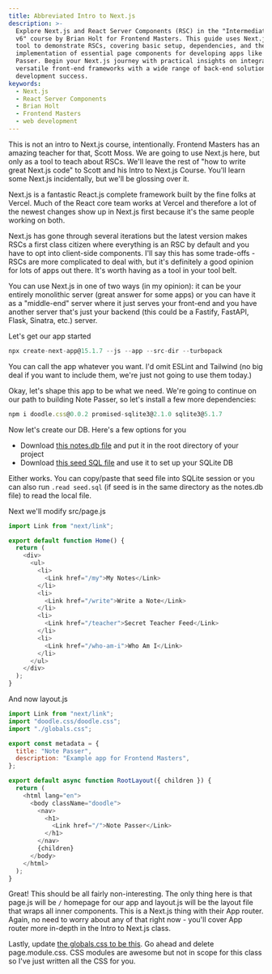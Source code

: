 ```yaml
---
title: Abbreviated Intro to Next.js
description: >-
  Explore Next.js and React Server Components (RSC) in the "Intermediate React
  v6" course by Brian Holt for Frontend Masters. This guide uses Next.js as a
  tool to demonstrate RSCs, covering basic setup, dependencies, and the
  implementation of essential page components for developing apps like Note
  Passer. Begin your Next.js journey with practical insights on integrating
  versatile front-end frameworks with a wide range of back-end solutions for web
  development success.
keywords:
  - Next.js
  - React Server Components
  - Brian Holt
  - Frontend Masters
  - web development
---
```


This is not an intro to Next.js course, intentionally. Frontend Masters has an amazing teacher for that, Scott Moss. We are going to use Next.js here, but only as a tool to teach about RSCs. We'll leave the rest of "how to write great Next.js code" to Scott and his Intro to Next.js Course. You'll learn some Next.js incidentally, but we'll be glossing over it.

Next.js is a fantastic React.js complete framework built by the fine folks at Vercel. Much of the React core team works at Vercel and therefore a lot of the newest changes show up in Next.js first because it's the same people working on both.

Next.js has gone through several iterations but the latest version makes RSCs a first class citizen where everything is an RSC by default and you have to opt into client-side components. I'll say this has some trade-offs - RSCs are more complicated to deal with, but it's definitely a good opinion for lots of apps out there. It's worth having as a tool in your tool belt.

You can use Next.js in one of two ways (in my opinion): it can be your entirely monolithic server (great answer for some apps) or you can have it as a "middle-end" server where it just serves your front-end and you have another server that's just your backend (this could be a Fastify, FastAPI, Flask, Sinatra, etc.) server.

Let's get our app started

```javascript
npx create-next-app@15.1.7 --js --app --src-dir --turbopack
```

You can call the app whatever you want. I'd omit ESLint and Tailwind (no big deal if you want to include them, we're just not going to use them today.)

Okay, let's shape this app to be what we need. We're going to continue on our path to building Note Passer, so let's install a few more dependencies:

```javascript
npm i doodle.css@0.0.2 promised-sqlite3@2.1.0 sqlite3@5.1.7
```

Now let's create our DB. Here's a few options for you

- Download [this notes.db file][db] and put it in the root directory of your project
- Download [this seed SQL file][seed] and use it to set up your SQLite DB

Either works. You can copy/paste that seed file into SQLite session or you can also run `.read seed.sql` (if seed is in the same directory as the notes.db file) to read the local file.

Next we'll modify src/page.js

```javascript
import Link from "next/link";

export default function Home() {
  return (
    <div>
      <ul>
        <li>
          <Link href="/my">My Notes</Link>
        </li>
        <li>
          <Link href="/write">Write a Note</Link>
        </li>
        <li>
          <Link href="/teacher">Secret Teacher Feed</Link>
        </li>
        <li>
          <Link href="/who-am-i">Who Am I</Link>
        </li>
      </ul>
    </div>
  );
}
```

And now layout.js

```javascript
import Link from "next/link";
import "doodle.css/doodle.css";
import "./globals.css";

export const metadata = {
  title: "Note Passer",
  description: "Example app for Frontend Masters",
};

export default async function RootLayout({ children }) {
  return (
    <html lang="en">
      <body className="doodle">
        <nav>
          <h1>
            <Link href="/">Note Passer</Link>
          </h1>
        </nav>
        {children}
      </body>
    </html>
  );
}
```

Great! This should be all fairly non-interesting. The only thing here is that page.js will be `/` homepage for our app and layout.js will be the layout file that wraps all inner components. This is a Next.js thing with their App router. Again, no need to worry about any of that right now - you'll cover App router more in-depth in the Intro to Next.js class.

Lastly, update [the globals.css to be this][css]. Go ahead and delete page.module.css. CSS modules are awesome but not in scope for this class so I've just written all the CSS for you.

[seed]: https://github.com/btholt/irv6-project/blob/main/completed/nextjs/seed.sql
[db]: https://github.com/btholt/irv6-project/blob/main/notes.db
[css]: https://github.com/btholt/irv6-project/blob/main/globals.css
